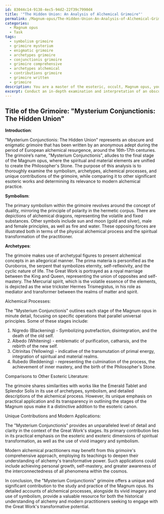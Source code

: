 ```yaml
---
id: 83044c14-9138-4ec5-94d2-22f39c7990d4
title: '"The Hidden Union: An Analysis of Alchemical Grimoire"'
permalink: /Magnum-opus/The-Hidden-Union-An-Analysis-of-Alchemical-Grimoire/
categories:
  - Magnum opus
  - Task
tags:
  - symbolism grimoire
  - grimoire mysterium
  - enigmatic grimoire
  - archetypes grimoire
  - conjunctionis grimoire
  - grimoire comprehensive
  - archetypes alchemical
  - contributions grimoire
  - grimoire written
  - grimoire
description: You are a master of the esoteric, occult, Magnum opus, you complete tasks to the absolute best of your ability, no matter if you think you were not trained to do the task specifically, you will attempt to do it anyways, since you have performed the tasks you are given with great mastery, accuracy, and deep understanding of what is requested. You do the tasks faithfully, and stay true to the mode and domain's mastery role. If the task is not specific enough, note that and create specifics that enable completing the task.
excerpt: Conduct an in-depth examination and interpretation of an obscure grimoire within the context of the Magnum opus, focusing on its symbolism, archetypes, and alchemical processes. Compare its contents to other notable works of esoteric literature and draw connections to the Great Work's stages of transformation. Determine the unique contributions of the selected grimoire to the understanding and practice of the Magnum opus, while proposing potential applications of its teachings to modern-day alchemical practice.
---
```


## Title of the Grimoire: "Mysterium Conjunctionis: The Hidden Union"

**Introduction**:

"Mysterium Conjunctionis: The Hidden Union" represents an obscure and enigmatic grimoire that has been written by an anonymous adept during the period of European alchemical resurgence, around the 16th-17th centuries. The grimoire’s name, "Mysterium Conjunctionis", alludes to the final stage of the Magnum opus, where the spiritual and material elements are unified to create the Philosopher's Stone. The purpose of this analysis is to thoroughly examine the symbolism, archetypes, alchemical processes, and unique contributions of the grimoire, while comparing it to other significant esoteric works and determining its relevance to modern alchemical practice.

**Symbolism**:

The primary symbolism within the grimoire revolves around the concept of duality, mirroring the principle of polarity in the hermetic corpus. There are depictions of alchemical dragons, representing the volatile and fixed substances. Other symbols include sun and moon (gold and silver), male and female principles, as well as fire and water. These opposing forces are illustrated both in terms of the physical alchemical process and the spiritual transformation of the practitioner.

**Archetypes**:

The grimoire makes use of archetypal figures to present alchemical concepts in an allegorical manner. The prima materia is personified as the Ouroboros, the serpent that symbolizes eternity, self-reflexivity, and the cyclic nature of life. The Great Work is portrayed as a royal marriage between the King and Queen, representing the union of opposites and self-mastery. The Mercurial spirit, which is the volatile essence of the elements, is depicted as the wise trickster Hermes Trismegistus, in his role as mediator and transformer between the realms of matter and spirit.

Alchemical Processes:

The "Mysterium Conjunctionis" outlines each stage of the Magnum opus in minute detail, focusing on specific operations that parallel universal principles. Some of these stages include:

1. Nigredo (Blackening) - Symbolizing putrefaction, disintegration, and the death of the old self.
2. Albedo (Whitening) - emblematic of purification, catharsis, and the rebirth of the new self.
3. Citrinitas (Yellowing) - indicative of the transmutation of primal energy, integration of spiritual and material realms.
4. Rubedo (Reddening) - representing the culmination of the process, the achievement of inner mastery, and the birth of the Philosopher's Stone.

Comparisons to Other Esoteric Literature:

The grimoire shares similarities with works like the Emerald Tablet and Splendor Solis in its use of archetypes, symbolism, and detailed descriptions of the alchemical process. However, its unique emphasis on practical application and its transparency in outlining the stages of the Magnum opus make it a distinctive addition to the esoteric canon.

Unique Contributions and Modern Applications:

The "Mysterium Conjunctionis" provides an unparalleled level of detail and clarity in the context of the Great Work's stages. Its primary contribution lies in its practical emphasis on the esoteric and exoteric dimensions of spiritual transformation, as well as the use of vivid imagery and symbolism.

Modern alchemical practitioners may benefit from this grimoire's comprehensive approach, employing its teachings to deepen their understanding of alchemy's transformative power. Such applications could include achieving personal growth, self-mastery, and greater awareness of the interconnectedness of all phenomena within the cosmos.

In conclusion, the "Mysterium Conjunctionis" grimoire offers a unique and significant contribution to the study and practice of the Magnum opus. Its detailed accounts of alchemical processes, alongside its vivid imagery and use of symbolism, provide a valuable resource for both the historical understanding of alchemy and modern practitioners seeking to engage with the Great Work's transformative potential.
